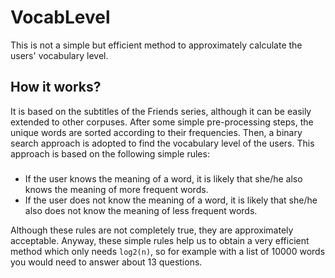 # VocabLevel
This is not a simple but efficient method to approximately calculate the users' vocabulary level. 

## How it works?
It is based on the subtitles of the Friends series, although it can be easily extended to other corpuses. After some simple pre-processing steps, the unique words are sorted according to their frequencies. Then, a binary search approach is adopted to find the vocabulary level of the users. This approach is based on the following simple rules:
###
- If the user knows the meaning of a word, it is likely that she/he also knows the meaning of more frequent words.
- If the user does not know the meaning of a word, it is likely that she/he also does not know the meaning of less frequent words.

Although these rules are not completely true, they are approximately acceptable. Anyway, these simple rules help us to obtain a very efficient method which only needs ```log2(n)```, so for example with a list of 10000 words you would need to answer about 13 questions.
